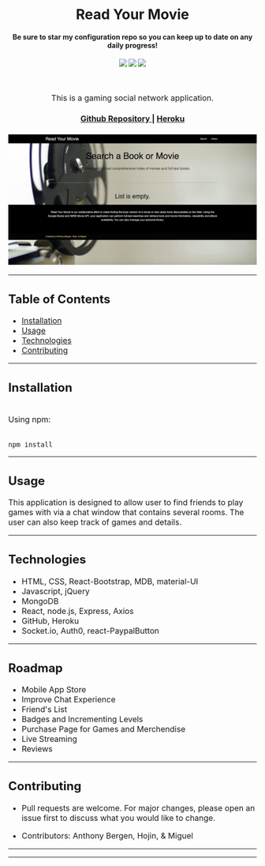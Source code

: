 <h1 align="center">
Read Your Movie
</h1>
<h4 align="center" style="margin-bottom:10px">Be sure to star my configuration repo so you can keep up to date on any daily progress!</h4>
<div align="center">
  <h4>
    </a>
    <a href="https://github.com/adbergen/read-your-movie/stargazers"><img src="https://img.shields.io/github/stars/adbergen/read-your-movie.svg?style=plasticr"/></a>
    <a href="https://github.com/adbergen/read-your-movie/commits/master"><img src="https://img.shields.io/github/last-commit/adbergen/read-your-movie.svg?style=plasticr"/></a>
        <a href="https://github.com/adbergen/read-your-movie/commits/master"><img src="https://img.shields.io/github/commit-activity/y/adbergen/read-your-movie.svg?style=plasticr"/></a>
</h4>
<br>
</div>
<p align="center"><font size="3">
This is a gaming social network application.</p>
<div align="center"><a name="menu"></a>
  <h4>
    <a href="https://github.com/adbergen/read-your-movie">
      Github Repository
    </a>
<span> | </span>
<a href="https://good-game2020.herokuapp.com/">
      Heroku
    </a>
  </h4>
</div>

![Screenshot of application demo](client/src/assets/demo.png)

<hr>

## Table of Contents

- [Installation](#installation)
- [Usage](#usage)
- [Technologies](#technologies)
- [Contributing](#contributing)

<hr>

## Installation

<br>
Using npm:

<br>
<br>

    npm install

<hr>

## Usage

<p> This application is designed to allow user to find friends to play games with via a chat window that contains several rooms. The user can also keep track of games and details.

<hr>

## Technologies

<ul>
<li>HTML, CSS, React-Bootstrap, MDB, material-UI</li>
<li>Javascript, jQuery</li>
<li>MongoDB</li>
<li>React, node.js, Express, Axios</li>
<li>GitHub, Heroku</li>
<li>Socket.io, Auth0, react-PaypalButton</li>
</ul>

<hr>

## Roadmap

<ul>
<li>Mobile App Store</li>
<li>Improve Chat Experience</li>
<li>Friend's List</li>
<li>Badges and Incrementing Levels</li>
<li>Purchase Page for Games and Merchendise</li>
<li>Live Streaming</li>
<li>Reviews</li>
</ul>

<hr>

## Contributing

- Pull requests are welcome. For major changes, please open an issue first to discuss what you would like to change.

- Contributors: Anthony Bergen, Hojin, & Miguel

<hr><hr>
